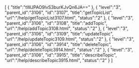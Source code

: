 [
	{
		"title":"tWJPAO9lvS3burKJvQn6JA=="
	},
	{
		"level":"3",
		"parent_id":"3106",
		"id":"3107",
		"title":"getTopicList",
		"url":"/help/getTopicList3107.html",
		"status":"2"
	},
	{
		"level":"3",
		"parent_id":"3106",
		"id":"3108",
		"title":"addTopic",
		"url":"/help/addTopic3108.html",
		"status":"2"
	},
	{
		"level":"3",
		"parent_id":"3106",
		"id":"3109",
		"title":"updateTopic",
		"url":"/help/updateTopic3109.html",
		"status":"2"
	},
	{
		"level":"3",
		"parent_id":"3106",
		"id":"3914",
		"title":"deleteTopic",
		"url":"/help/deleteTopic3914.html",
		"status":"2"
	},
	{
		"level":"3",
		"parent_id":"3106",
		"id":"3915",
		"title":"describeTopic",
		"url":"/help/describeTopic3915.html",
		"status":"2"
	}
]